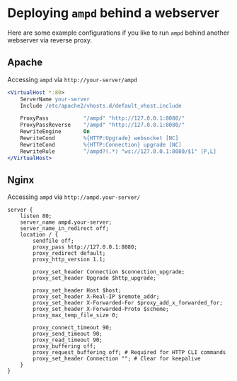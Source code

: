 # Deploying `ampd` behind a webserver

Here are some example configurations if you like to run `ampd` behind another webserver via reverse proxy.

## Apache

Accessing `ampd` via `http://your-server/ampd`

```apache
<VirtualHost *:80>
    ServerName your-server
    Include /etc/apache2/vhosts.d/default_vhost.include

    ProxyPass           "/ampd" "http://127.0.0.1:8080/"
    ProxyPassReverse    "/ampd" "http://127.0.0.1:8080/"
    RewriteEngine       On
    RewriteCond         %{HTTP:Upgrade} websocket [NC]
    RewriteCond         %{HTTP:Connection} upgrade [NC]
    RewriteRule         ^/ampd?(.*) "ws://127.0.0.1:8080/$1" [P,L]
</VirtualHost>
```

## Nginx

Accessing `ampd` via `http://ampd.your-server/`

```nginx
server {
    listen 80;
    server_name ampd.your-server;
    server_name_in_redirect off;
    location / {
        sendfile off;
        proxy_pass http://127.0.0.1:8080;
        proxy_redirect default;
        proxy_http_version 1.1;
    
        proxy_set_header Connection $connection_upgrade;
        proxy_set_header Upgrade $http_upgrade;
    
        proxy_set_header Host $host;
        proxy_set_header X-Real-IP $remote_addr;
        proxy_set_header X-Forwarded-For $proxy_add_x_forwarded_for;
        proxy_set_header X-Forwarded-Proto $scheme;
        proxy_max_temp_file_size 0;
    
        proxy_connect_timeout 90;
        proxy_send_timeout 90;
        proxy_read_timeout 90;
        proxy_buffering off;
        proxy_request_buffering off; # Required for HTTP CLI commands
        proxy_set_header Connection ""; # Clear for keepalive
    }
}
```
